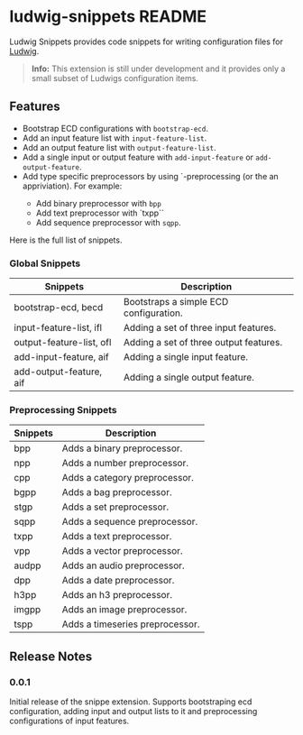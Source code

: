 # ludwig-snippets README

Ludwig Snippets provides code snippets for writing configuration files for [Ludwig](https://ludwig.ai/latest/).

> **Info:** This extension is still under development and it provides only a small subset of Ludwigs configuration items.

## Features

- Bootstrap ECD configurations with `bootstrap-ecd`.
- Add an input feature list with `input-feature-list`.
- Add an output feature list with `output-feature-list`.
- Add a single input or output feature with `add-input-feature` or `add-output-feature`.
- Add type specific preprocessors by using `<type>-preprocessing (or the an appriviation). For example:
  - Add binary preprocessor with `bpp`
  - Add text preprocessor with `txpp``
  - Add sequence preprocessor with `sqpp`.

Here is the full list of snippets.

### Global Snippets

| Snippets                 | Description                            |
| ------------------------ | -------------------------------------- |
| bootstrap-ecd, becd      | Bootstraps a simple ECD configuration. |
| input-feature-list, ifl  | Adding a set of three input features.  |
| output-feature-list, ofl | Adding a set of three output features. |
| add-input-feature, aif   | Adding a single input feature.         |
| add-output-feature, aif  | Adding a single output feature.        |

### Preprocessing Snippets

| Snippets | Description                     |
| -------- | ------------------------------- |
| bpp      | Adds a binary preprocessor.     |
| npp      | Adds a number preprocessor.     |
| cpp      | Adds a category preprocessor.   |
| bgpp     | Adds a bag preprocessor.        |
| stgp     | Adds a set preprocessor.        |
| sqpp     | Adds a sequence preprocessor.   |
| txpp     | Adds a text preprocessor.       |
| vpp      | Adds a vector preprocessor.     |
| audpp    | Adds an audio preprocessor.     |
| dpp      | Adds a date preprocessor.       |
| h3pp     | Adds an h3 preprocessor.        |
| imgpp    | Adds an image preprocessor.     |
| tspp     | Adds a timeseries preprocessor. |

## Release Notes

### 0.0.1

Initial release of the snippe extension. Supports bootstraping ecd configuration, adding input and output lists to it and preprocessing configurations of input features.
